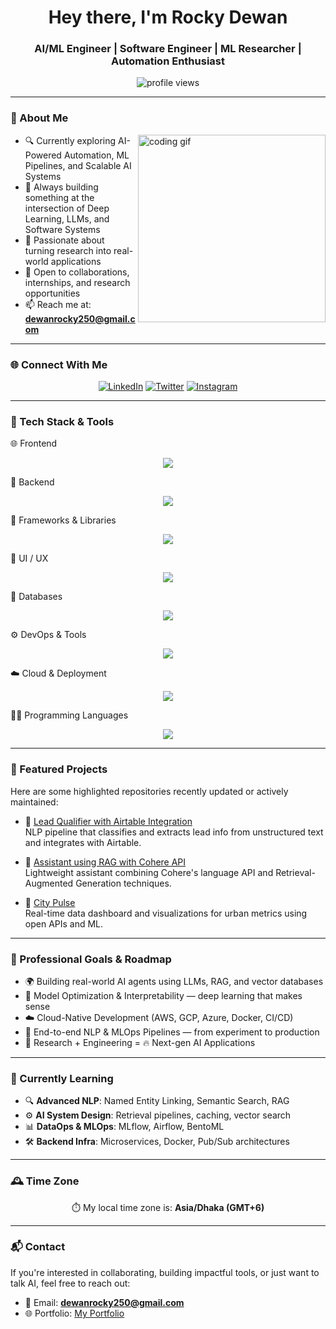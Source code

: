 <h1 align="center">Hey there, I'm Rocky Dewan</h1>
<h3 align="center">AI/ML Engineer | Software Engineer | ML Researcher | Automation Enthusiast</h3>

<p align="center">
  <img src="https://komarev.com/ghpvc/?username=Rocky-Dewan&label=Profile%20Views&color=0e75b6&style=flat" alt="profile views" />

</p>

---

### 🧠 About Me

<img align="right" width="300" src="https://media.giphy.com/media/K5kfQExKk731K/giphy.gif" alt="coding gif" />

- 🔍 Currently exploring AI-Powered Automation, ML Pipelines, and Scalable AI Systems  
- 🔨 Always building something at the intersection of Deep Learning, LLMs, and Software Systems  
- 📘 Passionate about turning research into real-world applications  
- 💼 Open to collaborations, internships, and research opportunities  
- 📫 Reach me at: **dewanrocky250@gmail.com**

---

### 🌐 Connect With Me

<p align="center">
  <a href="https://www.linkedin.com/in/rockydewan250/"><img src="https://skillicons.dev/icons?i=linkedin" alt="LinkedIn" /></a>
  <a href="https://twitter.com/dewan_rocky250"><img src="https://skillicons.dev/icons?i=twitter" alt="Twitter" /></a>
  <a href="https://instagram.com/rock_._y"><img src="https://skillicons.dev/icons?i=instagram" alt="Instagram" /></a>
</p>

---

### 🧰 Tech Stack & Tools
🌐 Frontend
<p align="center"> <img src="https://skillicons.dev/icons?i=html,css,tailwind,js,ts,react,nextjs" /> </p>
🔧 Backend
<p align="center"> <img src="https://skillicons.dev/icons?i=nodejs,express,php,flask" /> </p>
🧱 Frameworks & Libraries
<p align="center"> <img src="https://skillicons.dev/icons?i=react,nextjs,express,flask" /> </p>
🎨 UI / UX
<p align="center"> <img src="https://skillicons.dev/icons?i=figma" /> </p>
💾 Databases
<p align="center"> <img src="https://skillicons.dev/icons?i=mysql,mongodb" /> </p>
⚙️ DevOps & Tools
<p align="center"> <img src="https://skillicons.dev/icons?i=git,github,vscode" /> </p>
☁️ Cloud & Deployment
<p align="center"> <img src="https://skillicons.dev/icons?i=vercel" /> </p>
👨‍💻 Programming Languages
<p align="center"> <img src="https://skillicons.dev/icons?i=python,java,cpp" /> </p>

---

### 🚀 Featured Projects

Here are some highlighted repositories recently updated or actively maintained:

- 🔗 [Lead Qualifier with Airtable Integration](https://github.com/Rocky-Dewan/Lead-Qualifier-with-Airtable-integration)  
  NLP pipeline that classifies and extracts lead info from unstructured text and integrates with Airtable.

- 🧠 [Assistant using RAG with Cohere API](https://github.com/Rocky-Dewan/Assistant-using-RAG-with-Cohere-API)  
  Lightweight assistant combining Cohere's language API and Retrieval-Augmented Generation techniques.

- 🌆 [City Pulse](https://github.com/Rocky-Dewan/City-Pulse)  
  Real-time data dashboard and visualizations for urban metrics using open APIs and ML.


---


### 🎯 Professional Goals & Roadmap

- 🌍 Building real-world AI agents using LLMs, RAG, and vector databases  
- 🧠 Model Optimization & Interpretability — deep learning that makes sense  
- ☁️ Cloud-Native Development (AWS, GCP, Azure, Docker, CI/CD)  
- 🧩 End-to-end NLP & MLOps Pipelines — from experiment to production  
- 🤖 Research + Engineering = 🔥 Next-gen AI Applications

---

### 🌱 Currently Learning

- 🔍 **Advanced NLP**: Named Entity Linking, Semantic Search, RAG  
- ⚙️ **AI System Design**: Retrieval pipelines, caching, vector search  
- 📊 **DataOps & MLOps**: MLflow, Airflow, BentoML  
- 🛠️ **Backend Infra**: Microservices, Docker, Pub/Sub architectures  

---

### 🕰️ Time Zone

<p align="center">⏱️ My local time zone is: <b>Asia/Dhaka (GMT+6)</b></p>

---

### 📬 Contact

If you're interested in collaborating, building impactful tools, or just want to talk AI, feel free to reach out:

- 📧 Email: **dewanrocky250@gmail.com**  
- 🌐 Portfolio: [My Portfolio](http://rocky-dewan.github.io/-Rockyfolio/)


